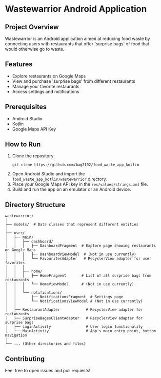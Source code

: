 # Wastewarrior Android Application

## Project Overview

Wastewarrior is an Android application aimed at reducing food waste by connecting users with restaurants that offer 'surprise bags' of food that would otherwise go to waste.

## Features

- Explore restaurants on Google Maps
- View and purchase 'surprise bags' from different restaurants
- Manage your favorite restaurants
- Access settings and notifications

## Prerequisites

- Android Studio
- Kotlin
- Google Maps API Key

## How to Run

1. Clone the repository:
    ```
    git clone https://github.com/Aag2102/food_waste_app_kotlin
    ```
2. Open Android Studio and import the `food_waste_app_kotlin/wastewarrior` directory.
3. Place your Google Maps API key in the `res/values/strings.xml` file.
4. Build and run the app on an emulator or an Android device.

## Directory Structure

```
wastewarrior/
│
├── models/  # Data classes that represent different entities
│
├── user/
│   ├── main/
│   │   ├── dashboard/
│   │   │   ├── DashboardFragment  # Explore page showing restaurants on Google Maps
│   │   │   ├── DashboardViewModel  # (Not in use currently)
│   │   │   └── FavouritesAdapter   # RecyclerView adapter for user favorites
│   │   │
│   │   ├── home/
│   │   │   ├── HomeFragment       # List of all surprise bags from restaurants
│   │   │   └── HomeViewModel      # (Not in use currently)
│   │   │
│   │   └── notifications/
│   │       ├── NotificationsFragment  # Settings page
│   │       └── NotificationsViewModel # (Not in use currently)
│   │
│   ├── RestaurantAdapter            # RecyclerView adapter for restaurants
│   ├── SurpriseBagesClientAdapter   # RecyclerView adapter for surprise bags
│   ├── LoginActivity                # User login functionality
│   └── MainActivity                 # App's main entry point, bottom navigation
│
└── ... (Other directories and files)
```

## Contributing

Feel free to open issues and pull requests!
